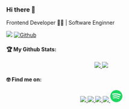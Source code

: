 ### Hi there 👋

Frontend Developer  👩‍💻  | Software Enginner

![](https://komarev.com/ghpvc/?username=edanurascii&color=ff69b4)
[![Github](https://img.shields.io/github/followers/edanurascii?label=Follow&style=social)](https://github.com/edanurascii)

#### 🏆 My Github Stats:
<p align="center">
    <a href="https://github.com/edanurascii">
    <img height="180em" src="https://github-readme-stats-eight-theta.vercel.app/api?username=edanurascii&show_icons=true&theme=radical&include_all_commits=true&count_private=true"/>
    <img height="180em" src="https://github-readme-stats-eight-theta.vercel.app/api/top-langs/?username=edanurascii&layout=compact&langs_count=8&theme=radical"/>
    </a>
</p>

#### 🤓 Find me on:
<p align="center">
  <a target="_blank" href="https://www.linkedin.com/in/fatma-edanur-asci">
    <img src="https://img.shields.io/badge/-LinkedIn-0077B5?style=for-the-badge&logo=Linkedin&logoColor=white"></img>
  </a>
  <a target="_blank" href="mailto:edanurascii@gmail.com">
    <img src="https://img.shields.io/badge/-Gmail-D14836?style=for-the-badge&logo=Gmail&logoColor=white"></img>
  </a>
  <a target="_blank" href="https://medium.com/@edanurascii">
    <img src="https://img.shields.io/badge/-Medium-12100E?style=for-the-badge&logo=Medium&logoColor=white"></img>
  </a>
  <a target="_blank" href="https://twitter.com/asciedanur">
    <img src="https://img.shields.io/badge/-Twitter-1DA1F2?style=for-the-badge&logo=Twitter&logoColor=white"></img>
  </a>
  <a href="https://open.spotify.com/user/edanurascii-4">
    <img alt="Spotify" title="Spotify" height="32" width="32" src="https://raw.githubusercontent.com/edanurascii/edanurascii/master/images/spotify.svg"></img>
  </a>
</p>
